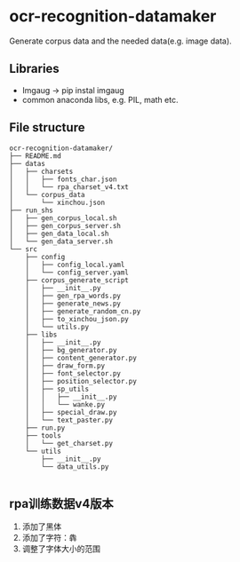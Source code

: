 # ocr-recognition-datamaker
Generate corpus data and the needed data(e.g. image data).

## Libraries
- Imgaug -> pip instal imgaug
- common anaconda libs, e.g. PIL, math etc.

## File structure

```
ocr-recognition-datamaker/
├── README.md
├── datas
│   ├── charsets
│   │   ├── fonts_char.json
│   │   └── rpa_charset_v4.txt
│   └── corpus_data
│       └── xinchou.json
├── run_shs
│   ├── gen_corpus_local.sh
│   ├── gen_corpus_server.sh
│   ├── gen_data_local.sh
│   └── gen_data_server.sh
└── src
    ├── config
    │   ├── config_local.yaml
    │   └── config_server.yaml
    ├── corpus_generate_script
    │   ├── __init__.py
    │   ├── gen_rpa_words.py
    │   ├── generate_news.py
    │   ├── generate_random_cn.py
    │   ├── to_xinchou_json.py
    │   └── utils.py
    ├── libs
    │   ├── __init__.py
    │   ├── bg_generator.py
    │   ├── content_generator.py
    │   ├── draw_form.py
    │   ├── font_selector.py
    │   ├── position_selector.py
    │   ├── sp_utils
    │   │   ├── __init__.py
    │   │   └── wanke.py
    │   ├── special_draw.py
    │   └── text_paster.py
    ├── run.py
    ├── tools
    │   └── get_charset.py
    └── utils
        ├── __init__.py
        └── data_utils.py
        
```

## rpa训练数据v4版本

1. 添加了黑体
2. 添加了字符：犇
3. 调整了字体大小的范围